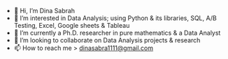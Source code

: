 - 👋 Hi, I’m Dina Sabrah
- 👀 I’m interested in Data Analysis; using Python & its libraries, SQL, A/B Testing, Excel, Google sheets & Tableau
- 🌱 I’m currently a Ph.D. researcher in pure mathematics & a Data Analyst
- 💞️ I’m looking to collaborate on Data Analysis projects & research
- 📫 How to reach me > dinasabra1111@gmail.com

<!---
DinaSabrah/DinaSabrah is a ✨ special ✨ repository because its `README.md` (this file) appears on your GitHub profile.
You can click the Preview link to take a look at your changes.
--->
